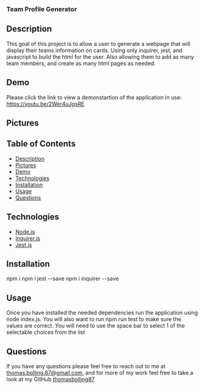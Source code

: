 ### Team Profile Generator

## Description

This goal of this project is to allow a user to generate a webpage that will display their teams information on cards. Using only inquirer, jest, and javascript
to build the html for the user. Also allowing them to add as many team members, and create as many html pages as needed.

## Demo

Please click the link to view a demonstartion of the application in use: https://youtu.be/2Wer4uJgsRE


## Pictures


## Table of Contents

* [Description](#description)
* [Pictures](#pictures)
* [Demo](#demo)
* [Technologies](#technologies)
* [Installation](#installation)
* [Usage](#usage)
* [Questions](#questions)

## Technologies

* [Node.js](https://nodejs.dev/learn)
* [Inquirer.js](https://www.npmjs.com/package/inquirer)
* [Jest.js](https://jestjs.io/)

## Installation

npm i
npm i jest --save
npm i inquirer --save

## Usage

Once you have installed the needed dependencies run the application using node index.js. 
You will also want to run npm run test to make sure the values are correct.
You will need to use the space bar to select 1 of the selectable choices from the list

## Questions

If you have any questions please feel free to reach out to me at [thomas.bolling.87@gmail.com](mailto:thomas.bolling.87@gmail.com), and for more of my work feel free to take a look at my GitHub [thomasbolling87](https://github.com/thomasbolling87)